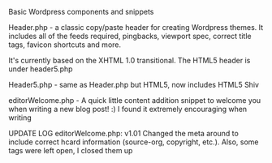 Basic Wordpress components and snippets

Header.php - a classic copy/paste header for creating Wordpress themes. It includes all of the feeds required, pingbacks, viewport spec, correct title tags, favicon shortcuts and more.

It's currently based on the XHTML 1.0 transitional. The HTML5 header is under header5.php

Header5.php - same as Header.php but HTML5, now includes HTML5 Shiv

editorWelcome.php - A quick little content addition snippet to welcome you when writing a new blog post! :) I found it extremely encouraging when writing



UPDATE LOG
editorWelcome.php:
v1.01
Changed the meta around to include correct hcard information (source-org, copyright, etc.). Also, some tags were left open, I closed them up